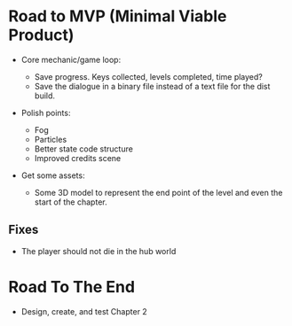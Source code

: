 # Road to MVP (Minimal Viable Product) 

- Core mechanic/game loop: 
    - Save progress. Keys collected, levels completed, time played?
    - Save the dialogue in a binary file instead of a text file for the dist build.
    
- Polish points: 
    - Fog 
    - Particles
    - Better state code structure
    - Improved credits scene

- Get some assets:
    - Some 3D model to represent the end point of the level and even the start of the chapter.

## Fixes 

- The player should not die in the hub world

# Road To The End 

- Design, create, and test Chapter 2 
